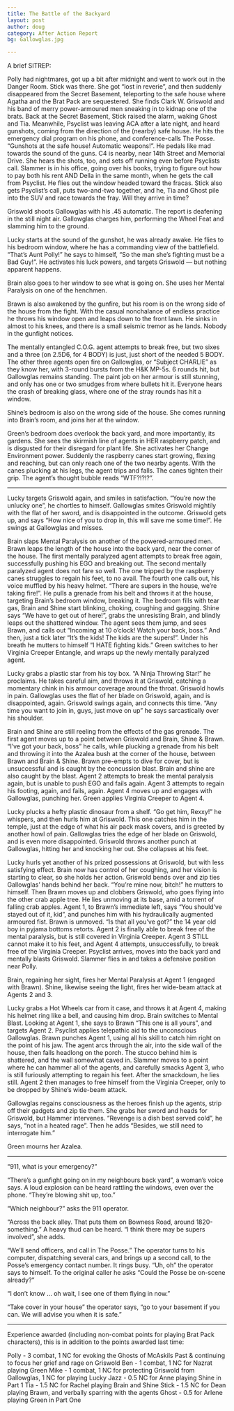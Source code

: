 ```yaml
---
title: The Battle of the Backyard
layout: post
author: doug
category: After Action Report
bg: Gallowglas.jpg

---
```


A brief SITREP:

Polly had nightmares, got up a bit after midnight and went to work out in the Danger Room. 
Stick was there. She got “lost in reverie”, and then suddenly disappeared from the Secret 
Basement, teleporting to the safe house where Agatha and the Brat Pack are sequestered. 
She finds Clark W. Griswold and his band of merry power-armoured men sneaking in to kidnap 
one of the brats. <!--more-->Back at the Secret Basement, Stick raised the alarm, waking 
Ghost and Tia. Meanwhile, Psyclist was leaving ACA after a late night, and heard gunshots, 
coming from the direction of the (nearby) safe house. He hits the emergency dial program 
on his phone, and conference-calls The Posse. “Gunshots at the safe house! Automatic 
weapons!”. He pedals like mad towards the sound of the guns. C4 is nearby, near 14th 
Street and Memorial Drive. She hears the shots, too, and sets off running even before 
Psyclists call. Slammer is in his office, going over his books, trying to figure out how 
to pay both his rent AND Della in the same month, when he gets the call from Psyclist. He 
flies out the window headed toward the fracas. Stick also gets Psyclist’s call, puts 
two-and-two together, and he, Tia and Ghost pile into the SUV and race towards the fray. 
Will they arrive in time?

Griswold shoots Gallowglas with his .45 automatic. The report is deafening in the still night air. Gallowglas charges him, performing the Wheel Feat and slamming him to the ground.

Lucky starts at the sound of the gunshot, he was already awake. He flies to his bedroom window, where he has a commanding view of the battlefield. “That’s Aunt Polly!” he says to himself, “So the man she’s fighting must be a Bad Guy!”. He activates his luck powers, and targets Griswold — but nothing apparent happens.

Brain also goes to her window to see what is going on. She uses her Mental Paralysis on one of the henchmen.

Brawn is also awakened by the gunfire, but his room is on the wrong side of the house from the fight. With the casual nonchalance of endless practice he throws his window open and leaps down to the front lawn. He sinks in almost to his knees, and there is a small seismic tremor as he lands. Nobody in the gunfight notices.

The mentally entangled C.O.G. agent attempts to break free, but two sixes and a three (on 2.5D6, for 4 BODY) is just, just short of the needed 5 BODY. The other three agents open fire on Gallowglas, or “Subject CHARLIE” as they know her, with 3-round bursts from the H&K MP-5s. 6 rounds hit, but Gallowglas remains standing. The paint job on her armour is still stunning, and only has one or two smudges from where bullets hit it. Everyone hears the crash of breaking glass, where one of the stray rounds has hit a window.

Shine’s bedroom is also on the wrong side of the house. She comes running into Brain’s room, and joins her at the window.

Green’s bedroom does overlook the back yard, and more importantly, its gardens. She sees the skirmish line of agents in HER raspberry patch, and is disgusted for their disregard for plant life. She activates her Change Environment power. Suddenly the raspberry canes start growing, flexing and reaching, but can only reach one of the two nearby agents. With the canes plucking at his legs, the agent trips and falls. The canes tighten their grip. The agent’s thought bubble reads “WTF?!?!?”.

- - - - - - - - - -

Lucky targets Griswold again, and smiles in satisfaction. “You’re now the unlucky one”, he chortles to himself. Gallowglas smites Griswold mightily with the flat of her sword, and is disappointed in the outcome. Griswold gets up, and says “How nice of you to drop in, this will save me some time!”. He swings at Gallowglas and misses.

Brain slaps Mental Paralysis on another of the powered-armoured men. Brawn leaps the length of the house into the back yard, near the corner of the house. The first mentally paralyzed agent attempts to break free again, successfully pushing his EGO and breaking out. The second mentally paralyzed agent does not fare so well. The one tripped by the raspberry canes struggles to regain his feet, to no avail. The fourth one calls out, his voice muffled by his heavy helmet. “There are supers in the house, we’re taking fire!”. He pulls a grenade from his belt and throws it at the house, targeting Brain’s bedroom window, breaking it. The bedroom fills with tear gas, Brain and Shine start blinking, choking, coughing and gagging. Shine says “We have to get out of here!”, grabs the unresisting Brain, and blindly leaps out the shattered window. The agent sees them jump, and sees Brawn, and calls out “Incoming at 10 o’clock! Watch your back, boss.” And then, just a tick later “It’s the kids! The kids are the supers!”. Under his breath he mutters to himself “I HATE fighting kids.” Green switches to her Virginia Creeper Entangle, and wraps up the newly mentally paralyzed agent.

Lucky grabs a plastic star from his toy box. “A Ninja Throwing Star!” he proclaims. He takes careful aim, and throws it at Griswold, catching a momentary chink in his armour coverage around the throat. Griswold howls in pain. Gallowglas uses the flat of her blade on Griswold, again, and is disappointed, again. Griswold swings again, and connects this time. “Any time you want to join in, guys, just move on up” he says sarcastically over his shoulder.

Brain and Shine are still reeling from the effects of the gas grenade. The first agent moves up to a point between Griswold and Brain, Shine & Brawn. “I’ve got your back, boss” he calls, while plucking a grenade from his belt and throwing it into the Azalea bush at the corner of the house, between Brawn and Brain & Shine. Brawn pre-empts to dive for cover, but is unsuccessful and is caught by the concussion blast. Brain and shine are also caught by the blast. Agent 2 attempts to break the mental paralysis again, but is unable to push EGO and fails again. Agent 3 attempts to regain his footing, again, and fails, again. Agent 4 moves up and engages with Gallowglas, punching her. Green applies Virginia Creeper to Agent 4.

Lucky plucks a hefty plastic dinosaur from a shelf. “Go get him, Rexxy!” he whispers, and then hurls him at Griswold. This one catches him in the temple, just at the edge of what his air pack mask covers, and is greeted by another howl of pain. Gallowglas tries the edge of her blade on Griswold, and is even more disappointed. Griswold throws another punch at Gallowglas, hitting her and knocking her out. She collapses at his feet.

Lucky hurls yet another of his prized possessions at Griswold, but with less satisfying effect. Brain now has control of her coughing, and her vision is starting to clear, so she holds her action. Griswold bends over and zip ties Gallowglas’ hands behind her back. “You’re mine now, bitch!” he mutters to himself. Then Brawn moves up and clobbers Griswold, who goes flying into the other crab apple tree. He lies unmoving at its base, amid a torrent of falling crab apples. Agent 1, to Brawn’s immediate left, says “You should’ve stayed out of it, kid”, and punches him with his hydraulically augmented armoured fist. Brawn is unmoved. “Is that all you’ve got?” the 14 year old boy in pyjama bottoms retorts. Agent 2 is finally able to break free of the mental paralysis, but is still covered in Virginia Creeper. Agent 3 STILL cannot make it to his feet, and Agent 4 attempts, unsuccessfully, to break free of the Virginia Creeper. Psyclist arrives, moves into the back yard and mentally blasts Griswold. Slammer flies in and takes a defensive position near Polly.

Brain, regaining her sight, fires her Mental Paralysis at Agent 1 (engaged with Brawn). Shine, likewise seeing the light, fires her wide-beam attack at Agents 2 and 3.

Lucky grabs a Hot Wheels car from it case, and throws it at Agent 4, making his helmet ring like a bell, and causing him drop. Brain switches to Mental Blast. Looking at Agent 1, she says to Brawn “This one is all yours”, and targets Agent 2. Psyclist applies telepathic aid to the unconscious Gallowglas. Brawn punches Agent 1, using all his skill to catch him right on the point of his jaw. The agent arcs through the air, into the side wall of the house, then falls headlong on the porch. The stucco behind him is shattered, and the wall somewhat caved in. Slammer moves to a point where he can hammer all of the agents, and carefully smacks Agent 3, who is still furiously attempting to regain his feet. After the smackdown, he lies still. Agent 2 then manages to free himself from the Virginia Creeper, only to be dropped by Shine’s wide-beam attack.

Gallowglas regains consciousness as the heroes finish up the agents, strip off their gadgets and zip tie them. She grabs her sword and heads for Griswold, but Hammer intervenes. “Revenge is a dish best served cold”, he says, “not in a heated rage”. Then he adds “Besides, we still need to interrogate him.”

Green mourns her Azalea.

- - - - - - - - - -

“911, what is your emergency?”

“There’s a gunfight going on in my neighbours back yard”, a woman’s voice says. A loud explosion can be heard rattling the windows, even over the phone. “They’re blowing shit up, too.”

“Which neighbour?” asks the 911 operator.

“Across the back alley. That puts them on Bowness Road, around 1820-something.” A heavy thud can be heard. “I think there may be supers involved”, she adds.

“We’ll send officers, and call in The Posse.” The operator turns to his computer, dispatching several cars, and brings up a second call, to the Posse’s emergency contact number. It rings busy. “Uh, oh” the operator says to himself. To the original caller he asks “Could the Posse be on-scene already?”

“I don’t know … oh wait, I see one of them flying in now.”

“Take cover in your house” the operator says, “go to your basement if you can. We will advise you when it is safe.”

- - - - - - - - - -

Experience awarded (including non-combat points for playing Brat Pack characters), this is in addition to the points awarded last time:

Polly - 3 combat, 1 NC for evoking the Ghosts of McAskils Past & continuing to focus her grief and rage on Griswold
Ben - 1 combat, 1 NC for Nazrat playing Green
Mike - 1 combat, 1 NC for protecting Griswold from Gallowglas, 1 NC for playing Lucky
Jazz - 0.5 NC for Anne playing Shine in Part 1
Tia - 1.5 NC for Rachel playing Brain and Shine
Stick - 1.5 NC for Dean playing Brawn, and verbally sparring with the agents
Ghost - 0.5 for Arlene playing Green in Part One